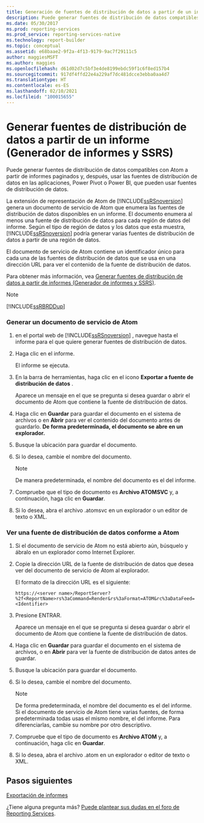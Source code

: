```yaml
---
title: Generación de fuentes de distribución de datos a partir de un informe (Generador de informes) | Microsoft Docs
description: Puede generar fuentes de distribución de datos compatibles con Atom a partir de informes paginados. Use las fuentes en aplicaciones, como Power Pivot o Power BI, que pueden consumir fuentes de distribución de datos.
ms.date: 05/30/2017
ms.prod: reporting-services
ms.prod_service: reporting-services-native
ms.technology: report-builder
ms.topic: conceptual
ms.assetid: e68baae2-9f2a-4f13-9179-9ac7f29111c5
author: maggiesMSFT
ms.author: maggies
ms.openlocfilehash: d61d02d7c5bf3e4de8199ebdc59f1c6f8ed157b4
ms.sourcegitcommit: 917df4ffd22e4a229af7dc481dcce3ebba0aa4d7
ms.translationtype: HT
ms.contentlocale: es-ES
ms.lasthandoff: 02/10/2021
ms.locfileid: "100015655"
---
```

# <a name="generate-data-feeds-from-a-report-report-builder-and-ssrs"></a>Generar fuentes de distribución de datos a partir de un informe (Generador de informes y SSRS)

Puede generar fuentes de distribución de datos compatibles con Atom a partir de informes paginados y, después, usar las fuentes de distribución de datos en las aplicaciones, Power Pivot o Power BI, que pueden usar fuentes de distribución de datos.  
  
 La extensión de representación de Atom de [!INCLUDE[ssRSnoversion](../../includes/ssrsnoversion-md.md)] genera un documento de servicio de Atom que enumera las fuentes de distribución de datos disponibles en un informe. El documento enumera al menos una fuente de distribución de datos para cada región de datos del informe. Según el tipo de región de datos y los datos que esta muestra, [!INCLUDE[ssRSnoversion](../../includes/ssrsnoversion-md.md)] podría generar varias fuentes de distribución de datos a partir de una región de datos.  
  
 El documento de servicio de Atom contiene un identificador único para cada una de las fuentes de distribución de datos que se usa en una dirección URL para ver el contenido de la fuente de distribución de datos.  
  
 Para obtener más información, vea [Generar fuentes de distribución de datos a partir de informes &#40;Generador de informes y SSRS&#41;](../../reporting-services/report-builder/generating-data-feeds-from-reports-report-builder-and-ssrs.md).  
  
> [!NOTE]  
>  [!INCLUDE[ssRBRDDup](../../includes/ssrbrddup-md.md)]  
  
### <a name="to-generate-an-atom-service-document"></a>Generar un documento de servicio de Atom  
  
1.  en el portal web de [!INCLUDE[ssRSnoversion](../../includes/ssrsnoversion-md.md)] , navegue hasta el informe para el que quiere generar fuentes de distribución de datos.  
  
2.  Haga clic en el informe.  
  
     El informe se ejecuta.  
  
3.  En la barra de herramientas, haga clic en el icono **Exportar a fuente de distribución de datos** .  
  
     Aparece un mensaje en el que se pregunta si desea guardar o abrir el documento de Atom que contiene la fuente de distribución de datos.  
  
4.  Haga clic en **Guardar** para guardar el documento en el sistema de archivos o en **Abrir** para ver el contenido del documento antes de guardarlo. **De forma predeterminada, el documento se abre en un explorador.**  
  
5.  Busque la ubicación para guardar el documento.  
  
6.  Si lo desea, cambie el nombre del documento.  
  
    > [!NOTE]  
    >  De manera predeterminada, el nombre del documento es el del informe.  
  
7.  Compruebe que el tipo de documento es **Archivo ATOMSVC** y, a continuación, haga clic en **Guardar**.  
  
8.  Si lo desea, abra el archivo .atomsvc en un explorador o un editor de texto o XML.  
  
### <a name="to-view-an-atom-compliant-data-feed"></a>Ver una fuente de distribución de datos conforme a Atom  
  
1.  Si el documento de servicio de Atom no está abierto aún, búsquelo y ábralo en un explorador como Internet Explorer.  
  
2.  Copie la dirección URL de la fuente de distribución de datos que desea ver del documento de servicio de Atom al explorador.  
  
     El formato de la dirección URL es el siguiente:  
  
     `https://<server name>/ReportServer?%2f<ReportName>rs%3aCommand=Render&rs%3aFormat=ATOM&rc%3aDataFeed=<Identifier>`  
  
3.  Presione ENTRAR.  
  
     Aparece un mensaje en el que se pregunta si desea guardar o abrir el documento de Atom que contiene la fuente de distribución de datos.  
  
4.  Haga clic en **Guardar** para guardar el documento en el sistema de archivos, o en **Abrir** para ver la fuente de distribución de datos antes de guardar.  
  
5.  Busque la ubicación para guardar el documento.  
  
6.  Si lo desea, cambie el nombre del documento.  
  
    > [!NOTE]  
    >  De forma predeterminada, el nombre del documento es el del informe. Si el documento de servicio de Atom tiene varias fuentes, de forma predeterminada todas usas el mismo nombre, el del informe. Para diferenciarlas, cambie su nombre por otro descriptivo.  
  
7.  Compruebe que el tipo de documento es **Archivo ATOM** y, a continuación, haga clic en **Guardar**.  
  
8.  Si lo desea, abra el archivo .atom en un explorador o editor de texto o XML.  

## <a name="next-steps"></a>Pasos siguientes

[Exportación de informes](../../reporting-services/report-builder/export-reports-report-builder-and-ssrs.md)  

¿Tiene alguna pregunta más? [Puede plantear sus dudas en el foro de Reporting Services](https://go.microsoft.com/fwlink/?LinkId=620231).
